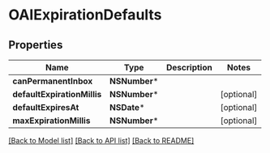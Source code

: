 # OAIExpirationDefaults

## Properties
Name | Type | Description | Notes
------------ | ------------- | ------------- | -------------
**canPermanentInbox** | **NSNumber*** |  | 
**defaultExpirationMillis** | **NSNumber*** |  | [optional] 
**defaultExpiresAt** | **NSDate*** |  | [optional] 
**maxExpirationMillis** | **NSNumber*** |  | [optional] 

[[Back to Model list]](../README#documentation-for-models) [[Back to API list]](../README#documentation-for-api-endpoints) [[Back to README]](../README)


